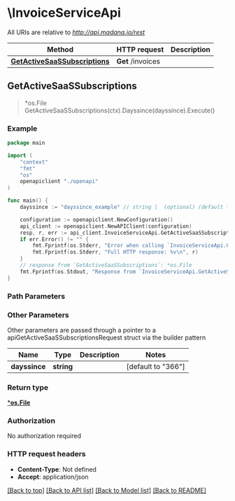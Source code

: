 # \InvoiceServiceApi

All URIs are relative to *http://api.madana.io/rest*

Method | HTTP request | Description
------------- | ------------- | -------------
[**GetActiveSaaSSubscriptions**](InvoiceServiceApi.md#GetActiveSaaSSubscriptions) | **Get** /invoices | 



## GetActiveSaaSSubscriptions

> *os.File GetActiveSaaSSubscriptions(ctx).Dayssince(dayssince).Execute()



### Example

```go
package main

import (
    "context"
    "fmt"
    "os"
    openapiclient "./openapi"
)

func main() {
    dayssince := "dayssince_example" // string |  (optional) (default to "366")

    configuration := openapiclient.NewConfiguration()
    api_client := openapiclient.NewAPIClient(configuration)
    resp, r, err := api_client.InvoiceServiceApi.GetActiveSaaSSubscriptions(context.Background()).Dayssince(dayssince).Execute()
    if err.Error() != "" {
        fmt.Fprintf(os.Stderr, "Error when calling `InvoiceServiceApi.GetActiveSaaSSubscriptions``: %v\n", err)
        fmt.Fprintf(os.Stderr, "Full HTTP response: %v\n", r)
    }
    // response from `GetActiveSaaSSubscriptions`: *os.File
    fmt.Fprintf(os.Stdout, "Response from `InvoiceServiceApi.GetActiveSaaSSubscriptions`: %v\n", resp)
}
```

### Path Parameters



### Other Parameters

Other parameters are passed through a pointer to a apiGetActiveSaaSSubscriptionsRequest struct via the builder pattern


Name | Type | Description  | Notes
------------- | ------------- | ------------- | -------------
 **dayssince** | **string** |  | [default to &quot;366&quot;]

### Return type

[***os.File**](*os.File.md)

### Authorization

No authorization required

### HTTP request headers

- **Content-Type**: Not defined
- **Accept**: application/json

[[Back to top]](#) [[Back to API list]](../README.md#documentation-for-api-endpoints)
[[Back to Model list]](../README.md#documentation-for-models)
[[Back to README]](../README.md)

